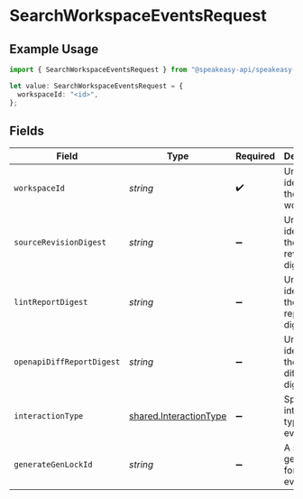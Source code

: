 # SearchWorkspaceEventsRequest

## Example Usage

```typescript
import { SearchWorkspaceEventsRequest } from "@speakeasy-api/speakeasy-client-sdk-typescript/sdk/models/operations";

let value: SearchWorkspaceEventsRequest = {
  workspaceId: "<id>",
};
```

## Fields

| Field                                                                   | Type                                                                    | Required                                                                | Description                                                             |
| ----------------------------------------------------------------------- | ----------------------------------------------------------------------- | ----------------------------------------------------------------------- | ----------------------------------------------------------------------- |
| `workspaceId`                                                           | *string*                                                                | :heavy_check_mark:                                                      | Unique identifier of the workspace.                                     |
| `sourceRevisionDigest`                                                  | *string*                                                                | :heavy_minus_sign:                                                      | Unique identifier of the source revision digest.                        |
| `lintReportDigest`                                                      | *string*                                                                | :heavy_minus_sign:                                                      | Unique identifier of the lint report digest.                            |
| `openapiDiffReportDigest`                                               | *string*                                                                | :heavy_minus_sign:                                                      | Unique identifier of the openapi diff report digest.                    |
| `interactionType`                                                       | [shared.InteractionType](../../../sdk/models/shared/interactiontype.md) | :heavy_minus_sign:                                                      | Specified interaction type for events.                                  |
| `generateGenLockId`                                                     | *string*                                                                | :heavy_minus_sign:                                                      | A specific gen lock ID for the events.                                  |